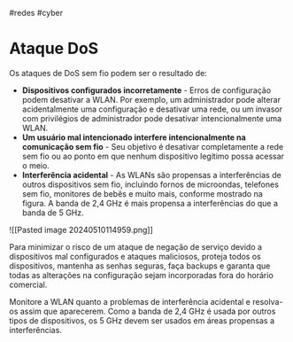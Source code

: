 #redes #cyber
# Ataque DoS

Os ataques de DoS sem fio podem ser o resultado de:

- **Dispositivos configurados incorretamente** - Erros de configuração podem desativar a WLAN. Por exemplo, um administrador pode alterar acidentalmente uma configuração e desativar uma rede, ou um invasor com privilégios de administrador pode desativar intencionalmente uma WLAN.
- **Um usuário mal intencionado interfere intencionalmente na comunicação sem fio** - Seu objetivo é desativar completamente a rede sem fio ou ao ponto em que nenhum dispositivo legítimo possa acessar o meio.
- **Interferência acidental** - As WLANs são propensas a interferências de outros dispositivos sem fio, incluindo fornos de microondas, telefones sem fio, monitores de bebês e muito mais, conforme mostrado na figura. A banda de 2,4 GHz é mais propensa a interferências do que a banda de 5 GHz.

![[Pasted image 20240510114959.png]]

Para minimizar o risco de um ataque de negação de serviço devido a dispositivos mal configurados e ataques maliciosos, proteja todos os dispositivos, mantenha as senhas seguras, faça backups e garanta que todas as alterações na configuração sejam incorporadas fora do horário comercial.

Monitore a WLAN quanto a problemas de interferência acidental e resolva-os assim que aparecerem. Como a banda de 2,4 GHz é usada por outros tipos de dispositivos, os 5 GHz devem ser usados ​​em áreas propensas a interferências.


















